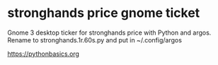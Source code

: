 # stronghands price gnome ticket 

Gnome 3 desktop ticker for stronghands price with Python and argos. Rename to stronghands.1r.60s.py and put in ~/.config/argos

https://pythonbasics.org
